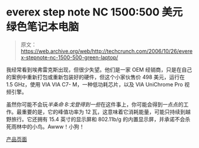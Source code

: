 # everex step note NC 1500:500 美元绿色笔记本电脑

> 原文：<https://web.archive.org/web/http://techcrunch.com/2006/10/26/everex-stepnote-nc-1500-500-green-laptop/>

我经常看到埃弗雷克斯出现，但很少失望。他们是一家 OEM 经销商，只是在自己的案例中重新打包或重新包装好的硬件，但这个小家伙售价 498 美元，运行在 1.5 GHz，使用 VIA VIA C7- M，一种低功耗芯片，以及 VIA UniChrome Pro 视频引擎。

虽然你可能不会玩*半条命 8:戈登得到一些*在这件事上，你可能会得到一点点的工作。最重要的是，它的峰值功率为 12 瓦，这意味着它消耗能量，可能只持续到越野旅行。它还拥有 15.4 英寸的显示屏和 802.11b/g 的内置显示屏，并承诺不会杀死雨林中的小鸟。Awww！小狗！

[产品页面](https://web.archive.org/web/20150926192701/http://www.everex.com/nc1500/)